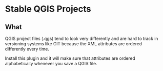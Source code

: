 # Stable QGIS Projects


## What 

QGIS project files (.qgs) tend to look very differently and are hard to track in versioning systems like GIT because the XML attributes are ordered differently every time.

Install this plugin and it will make sure that attributes are ordered alphabetically whenever you save a QGIS file.
